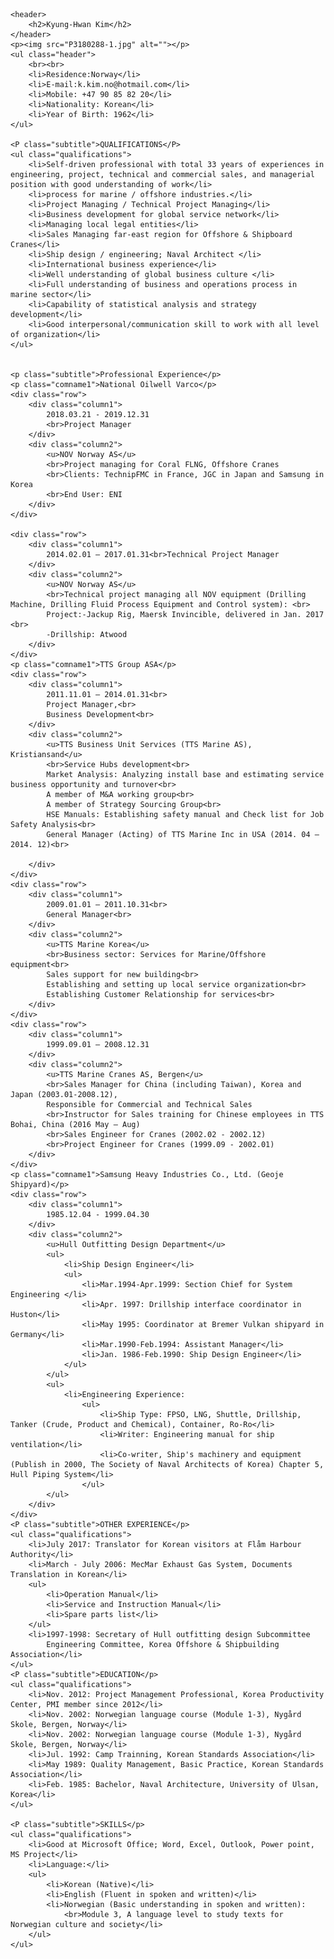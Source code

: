 <!DOCTYPE html>
<html lang="en">

<head>
    <meta charset="UTF-8">
    <title>CV for Kyung Hwan Kim</title>
</head>

<body>

    <header>
        <h2>Kyung-Hwan Kim</h2>
    </header>
    <p><img src="P3180288-1.jpg" alt=""></p>
    <ul class="header">
        <br><br>
        <li>Residence:Norway</li>
        <li>E-mail:k.kim.no@hotmail.com</li>
        <li>Mobile: +47 90 85 82 20</li>
        <li>Nationality: Korean</li>
        <li>Year of Birth: 1962</li>
    </ul>

    <P class="subtitle">QUALIFICATIONS</P>
    <ul class="qualifications">
        <li>Self-driven professional with total 33 years of experiences in engineering, project, technical and commercial sales, and managerial position with good understanding of work</li>
        <li>process for marine / offshore industries.</li>
        <li>Project Managing / Technical Project Managing</li>
        <li>Business development for global service network</li>
        <li>Managing local legal entities</li>
        <li>Sales Managing far-east region for Offshore & Shipboard Cranes</li>
        <li>Ship design / engineering; Naval Architect </li>
        <li>International business experience</li>
        <li>Well understanding of global business culture </li>
        <li>Full understanding of business and operations process in marine sector</li>
        <li>Capability of statistical analysis and strategy development</li>
        <li>Good interpersonal/communication skill to work with all level of organization</li>
    </ul>


    <p class="subtitle">Professional Experience</p>
    <p class="comname1">National Oilwell Varco</p>
    <div class="row">
        <div class="column1">
            2018.03.21 - 2019.12.31
            <br>Project Manager
        </div>
        <div class="column2">
            <u>NOV Norway AS</u>
            <br>Project managing for Coral FLNG, Offshore Cranes
            <br>Clients: TechnipFMC in France, JGC in Japan and Samsung in Korea
            <br>End User: ENI
        </div>
    </div>

    <div class="row">
        <div class="column1">
            2014.02.01 – 2017.01.31<br>Technical Project Manager
        </div>
        <div class="column2">
            <u>NOV Norway AS</u>
            <br>Technical project managing all NOV equipment (Drilling Machine, Drilling Fluid Process Equipment and Control system): <br>
            Project:-Jackup Rig, Maersk Invincible, delivered in Jan. 2017 <br>
            -Drillship: Atwood
        </div>
    </div>
    <p class="comname1">TTS Group ASA</p>
    <div class="row">
        <div class="column1">
            2011.11.01 – 2014.01.31<br>
            Project Manager,<br>
            Business Development<br>
        </div>
        <div class="column2">
            <u>TTS Business Unit Services (TTS Marine AS), Kristiansand</u>
            <br>Service Hubs development<br>
            Market Analysis: Analyzing install base and estimating service business opportunity and turnover<br>
            A member of M&A working group<br>
            A member of Strategy Sourcing Group<br>
            HSE Manuals: Establishing safety manual and Check list for Job Safety Analysis<br>
            General Manager (Acting) of TTS Marine Inc in USA (2014. 04 – 2014. 12)<br>

        </div>
    </div>
    <div class="row">
        <div class="column1">
            2009.01.01 – 2011.10.31<br>
            General Manager<br>
        </div>
        <div class="column2">
            <u>TTS Marine Korea</u>
            <br>Business sector: Services for Marine/Offshore equipment<br>
            Sales support for new building<br>
            Establishing and setting up local service organization<br>
            Establishing Customer Relationship for services<br>
        </div>
    </div>
    <div class="row">
        <div class="column1">
            1999.09.01 – 2008.12.31
        </div>
        <div class="column2">
            <u>TTS Marine Cranes AS, Bergen</u>
            <br>Sales Manager for China (including Taiwan), Korea and Japan (2003.01-2008.12),
            Responsible for Commercial and Technical Sales
            <br>Instructor for Sales training for Chinese employees in TTS Bohai, China (2016 May – Aug)
            <br>Sales Engineer for Cranes (2002.02 - 2002.12)
            <br>Project Engineer for Cranes (1999.09 - 2002.01)
        </div>
    </div>
    <p class="comname1">Samsung Heavy Industries Co., Ltd. (Geoje Shipyard)</p>
    <div class="row">
        <div class="column1">
            1985.12.04 - 1999.04.30
        </div>
        <div class="column2">
            <u>Hull Outfitting Design Department</u>
            <ul>
                <li>Ship Design Engineer</li>
                <ul>
                    <li>Mar.1994-Apr.1999: Section Chief for System Engineering </li>
                    <li>Apr. 1997: Drillship interface coordinator in Huston</li>
                    <li>May 1995: Coordinator at Bremer Vulkan shipyard in Germany</li>
                    <li>Mar.1990-Feb.1994: Assistant Manager</li>
                    <li>Jan. 1986-Feb.1990: Ship Design Engineer</li>
                </ul>
            </ul>
            <ul>
                <li>Engineering Experience:
                    <ul>
                        <li>Ship Type: FPSO, LNG, Shuttle, Drillship, Tanker (Crude, Product and Chemical), Container, Ro-Ro</li>
                        <li>Writer: Engineering manual for ship ventilation</li>
                        <li>Co-writer, Ship's machinery and equipment (Publish in 2000, The Society of Naval Architects of Korea) Chapter 5, Hull Piping System</li>
                    </ul>
            </ul>
        </div>
    </div>
    <P class="subtitle">OTHER EXPERIENCE</p>
    <ul class="qualifications">
        <li>July 2017: Translator for Korean visitors at Flåm Harbour Authority</li>
        <li>March - July 2006: MecMar Exhaust Gas System, Documents Translation in Korean</li>
        <ul>
            <li>Operation Manual</li>
            <li>Service and Instruction Manual</li>
            <li>Spare parts list</li>
        </ul>
        <li>1997-1998: Secretary of Hull outfitting design Subcommittee
            Engineering Committee, Korea Offshore & Shipbuilding Association</li>
    </ul>
    <P class="subtitle">EDUCATION</p>
    <ul class="qualifications">
        <li>Nov. 2012: Project Management Professional, Korea Productivity Center, PMI member since 2012</li>
        <li>Nov. 2002: Norwegian language course (Module 1-3), Nygård Skole, Bergen, Norway</li>
        <li>Nov. 2002: Norwegian language course (Module 1-3), Nygård Skole, Bergen, Norway</li>
        <li>Jul. 1992: Camp Trainning, Korean Standards Association</li>
        <li>May 1989: Quality Management, Basic Practice, Korean Standards Association</li>
        <li>Feb. 1985: Bachelor, Naval Architecture, University of Ulsan, Korea</li>
    </ul>

    <P class="subtitle">SKILLS</p>
    <ul class="qualifications">
        <li>Good at Microsoft Office; Word, Excel, Outlook, Power point, MS Project</li>
        <li>Language:</li>
        <ul>
            <li>Korean (Native)</li>
            <li>English (Fluent in spoken and written)</li>
            <li>Norwegian (Basic understanding in spoken and written):
                <br>Module 3, A language level to study texts for Norwegian culture and society</li>
        </ul>
    </ul>
</body>
</html>

<style>
    img {
        width: 125px;
        float: right;
    }

    @media screen and (max-width: 600px) {
        img {
            width: 60px;
        }
    }

    header {
        text-align: center;
        color: blue;
        text-decoration: underline;
    }

    .header {
        border-bottom: 2px solid blue;
    }

    .subtitle {
        font-size: 1.2rem;
        color: blue;
        text-decoration: underline;
    }

    .comname1 {
        text-decoration: underline;
    }

    .column1 {
        float: left;
        width: 30%;
    }

    .column2 {
        float: left;
        width: 70%;
    }

    .row:after {
        content: "";
        display: table;
        clear: both;
    }

</style>
